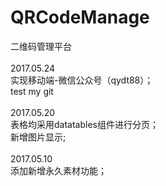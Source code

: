 # QRCodeManage
二维码管理平台<br /><br />
2017.05.24<br />
实现移动端-微信公众号（qydt88）；<br />
test my git <br />
<br />
2017.05.20<br />
表格均采用datatables组件进行分页；<br />
新增图片显示;<br />
<br>
2017.05.10<br />
添加新增永久素材功能；<br />
